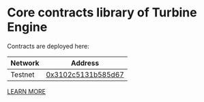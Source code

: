 # Core contracts library of Turbine Engine

Contracts are deployed here:

| Network | Address |
| --- | --- |
| Testnet | [0x3102c5131b585d67](https://testnet.flowdiver.io/account/0x3102c5131b585d67) |

[LEARN MORE](../../README.md)
